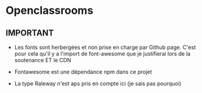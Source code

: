 # Openclassrooms

## IMPORTANT
- Les fonts sont herbergées et non prise en charge par Github page. C'est pour cela qu'il y a l'import de font-awesome que je justifierai lors de la soutenance ET le CDN

- Fontawesome est une dépendance npm dans ce projet

- La type Raleway n'est aps pris en compte ici (je sais pas pourquoi)
